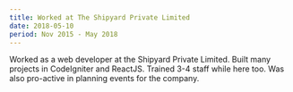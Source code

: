 ```yaml
---
title: Worked at The Shipyard Private Limited
date: 2018-05-10
period: Nov 2015 - May 2018
---
```


Worked as a web developer at the Shipyard Private Limited. Built many projects in CodeIgniter and ReactJS. Trained 3-4 staff while here too. Was also pro-active in planning events for the company.
